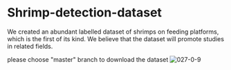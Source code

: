 # Shrimp-detection-dataset
We created an abundant labelled dataset of shrimps on feeding platforms, which is the first of its kind. We believe that the dataset will promote studies in related fields.

please choose "master" branch to download the dataset
![027-0-9](https://github.com/user-attachments/assets/31fc27cd-5fd6-4471-a181-16f3ea3d356b)
